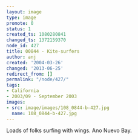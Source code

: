 ```yaml
---
layout: image
type: image
promote: 0
status: 1
created_ts: 1080280841
changed_ts: 1372159370
node_id: 427
title: 00844 - Kite-surfers
author: anj
created: '2004-03-26'
changed: '2013-06-25'
redirect_from: []
permalink: "/node/427/"
tags:
- California
- 2003/09 - September 2003
images:
- src: image/images/108_0844-b-427.jpg
  name: 108_0844-b-427.jpg
---
```

Loads of folks surfing with wings.  Ano Nuevo Bay.
